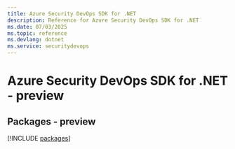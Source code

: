 ```yaml
---
title: Azure Security DevOps SDK for .NET
description: Reference for Azure Security DevOps SDK for .NET
ms.date: 07/03/2025
ms.topic: reference
ms.devlang: dotnet
ms.service: securitydevops
---
```

# Azure Security DevOps SDK for .NET - preview
## Packages - preview
[!INCLUDE [packages](security-devops-index.md)]